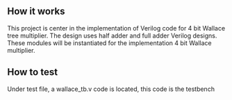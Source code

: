<!---

This file is used to generate your project datasheet. Please fill in the information below and delete any unused
sections.

You can also include images in this folder and reference them in the markdown. Each image must be less than
512 kb in size, and the combined size of all images must be less than 1 MB.
-->

## How it works

This project is center in the implementation of Verilog code for 4 bit Wallace tree multiplier. The design uses half adder and full adder Verilog designs. These modules will be instantiated for the implementation 4 bit Wallace multiplier.

## How to test

Under test file, a wallace_tb.v code is located, this code is the testbench
